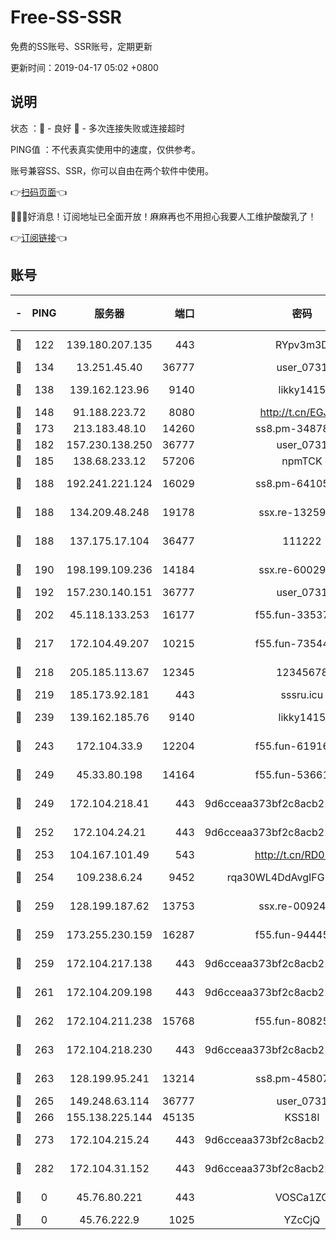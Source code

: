 # Free-SS-SSR

免费的SS账号、SSR账号，定期更新

更新时间：2019-04-17 05:02 +0800

## 说明

状态     ：🙂 - 良好 🙁 - 多次连接失败或连接超时

PING值   ：不代表真实使用中的速度，仅供参考。

账号兼容SS、SSR，你可以自由在两个软件中使用。

👉[扫码页面](https://liesauer.github.io/Free-SS-SSR/)👈

🎉🎉🎉好消息！订阅地址已全面开放！麻麻再也不用担心我要人工维护酸酸乳了！

👉[订阅链接](https://www.liesauer.net/yogurt/subscribe?ACCESS_TOKEN=DAYxR3mMaZAsaqUb)👈

## 账号

|-|PING|服务器|端口|密码|加密方式|区域|
|:----:|:----:|:-----:|-----:|:----:|:----:|:----:|
|🙂|122|139.180.207.135|443|RYpv3m3D|aes-256-cfb|JP|
|🙂|134|13.251.45.40|36777|user_0731|chacha20|SG|
|🙂|138|139.162.123.96|9140|likky1415|aes-256-cfb|JP|
|🙂|148|91.188.223.72|8080|http://t.cn/EGJIyrl|rc4-md5|RU|
|🙂|173|213.183.48.10|14260|ss8.pm-34878771|rc4-md5|RU|
|🙂|182|157.230.138.250|36777|user_0731|chacha20|US|
|🙂|185|138.68.233.12|57206|npmTCK|rc4-md5|US|
|🙂|188|192.241.221.124|16029|ss8.pm-64105106|aes-256-cfb|US|
|🙂|188|134.209.48.248|19178|ssx.re-13259815|aes-256-cfb|US|
|🙂|188|137.175.17.104|36477|111222|aes-256-cfb|US|
|🙂|190|198.199.109.236|14184|ssx.re-60029667|aes-256-cfb|US|
|🙂|192|157.230.140.151|36777|user_0731|chacha20|US|
|🙂|202|45.118.133.253|16177|f55.fun-33537237|aes-256-cfb|SG|
|🙂|217|172.104.49.207|10215|f55.fun-73544933|aes-256-cfb|SG|
|🙂|218|205.185.113.67|12345|12345678|aes-256-cfb|US|
|🙂|219|185.173.92.181|443|sssru.icu|rc4-md5|RU|
|🙂|239|139.162.185.76|9140|likky1415|aes-256-cfb|DE|
|🙂|243|172.104.33.9|12204|f55.fun-61916609|aes-256-cfb|SG|
|🙂|249|45.33.80.198|14164|f55.fun-53661570|aes-256-cfb|US|
|🙂|249|172.104.218.41|443|9d6cceaa373bf2c8acb22e60b6a58be6|aes-256-cfb|US|
|🙂|252|172.104.24.21|443|9d6cceaa373bf2c8acb22e60b6a58be6|aes-256-cfb|US|
|🙂|253|104.167.101.49|543|http://t.cn/RD0D7sx|rc4-md5|CA|
|🙂|254|109.238.6.24|9452|rqa30WL4DdAvgIFG6Fs3znzTa|aes-256-cfb|FR|
|🙂|259|128.199.187.62|13753|ssx.re-00924872|aes-256-cfb|SG|
|🙂|259|173.255.230.159|16287|f55.fun-94445716|aes-256-cfb|US|
|🙂|259|172.104.217.138|443|9d6cceaa373bf2c8acb22e60b6a58be6|aes-256-cfb|US|
|🙂|261|172.104.209.198|443|9d6cceaa373bf2c8acb22e60b6a58be6|aes-256-cfb|US|
|🙂|262|172.104.211.238|15768|f55.fun-80825568|aes-256-cfb|US|
|🙂|263|172.104.218.230|443|9d6cceaa373bf2c8acb22e60b6a58be6|aes-256-cfb|US|
|🙂|263|128.199.95.241|13214|ss8.pm-45807279|aes-256-cfb|SG|
|🙂|265|149.248.63.114|36777|user_0731|chacha20|CA|
|🙂|266|155.138.225.144|45135|KSS18l|rc4-md5|US|
|🙂|273|172.104.215.24|443|9d6cceaa373bf2c8acb22e60b6a58be6|aes-256-cfb|US|
|🙂|282|172.104.31.152|443|9d6cceaa373bf2c8acb22e60b6a58be6|aes-256-cfb|US|
|🙁|0|45.76.80.221|443|VOSCa1ZG|aes-256-cfb|DE|
|🙁|0|45.76.222.9|1025|YZcCjQ|rc4-md5|JP|
